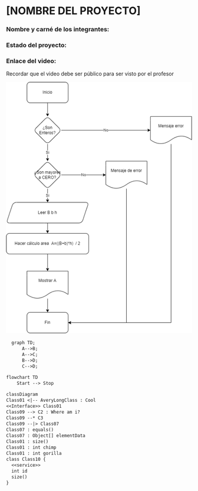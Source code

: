 # [NOMBRE DEL PROYECTO]
### Nombre y carné de los integrantes: 


### Estado del proyecto:
### Enlace del video:
Recordar que el video debe ser público para ser visto por el profesor

![Alt text here](/Ejercicios%20varios-Page-4.drawio.png)


```mermaid
  graph TD;
      A-->B;
      A-->C;
      B-->D;
      C-->D;
```
```mermaid
flowchart TD
    Start --> Stop
```

```mermaid
classDiagram
Class01 <|-- AveryLongClass : Cool
<<Interface>> Class01
Class09 --> C2 : Where am i?
Class09 --* C3
Class09 --|> Class07
Class07 : equals()
Class07 : Object[] elementData
Class01 : size()
Class01 : int chimp
Class01 : int gorilla
class Class10 {
  <<service>>
  int id
  size()
}
```
    
